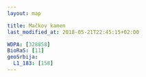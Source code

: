 ```yaml
---
layout: map

title: Mačkov kamen
last_modified_at: 2018-05-21T22:45:15+02:00

WDPA: [328858]
BioRaS: [11]
geoSrbija:
  L1_183: [158]
---
```

